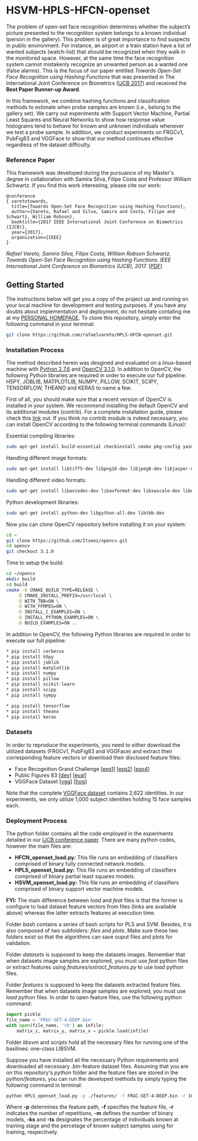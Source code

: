 # HSVM-HPLS-HFCN-openset
The problem of open-set face recognition determines whether the subject’s picture presented to the recognition system belongs to a known individual (person in the gallery). 
This problem is of great importance to find suspects in public environment. 
For instance, an airport or a train station have a list of wanted subjects (watch-list) that should be recognized when they walk in the monitored space. 
However, at the same time the face recognition system cannot mistakenly recognize an unwanted person as a wanted one (false alarms). 
This is the focus of our paper entitled *Towards Open-Set Face Recognition using Hashing Functions* that was presented in The International Joint Conference on Biometrics ([IJCB 2017](http://www.ijcb2017.org/ijcb2017/index.php)) and received the **Best Paper Runner-up Award**.

In this framework, we combine hashing functions and classification methods to estimate when probe samples are known (i.e., belong to the gallery set). 
We carry out experiments with Support Vector Machine, Partial Least Squares and Neural Networks to show how response value histograms tend to behave for known and unknown individuals whenever we test a probe sample. 
In addition, we conduct experiments on FRGCv1, PubFig83 and VGGFace to show that our method continues effective regardless of the dataset difficulty.

### Reference Paper
This framework was developed during the pursuance of my Master's degree in collaboration with Samira Silva, Filipe Costa and Professor William Schwartz.
If you find this work interesting, please cite our work:
```
@conference
{ varetotowards,
  title={Towards Open-Set Face Recognition using Hashing Functions},
  author={Vareto, Rafael and Silva, Samira and Costa, Filipe and Schwartz, William Robson},
  booktitle={2017 IEEE International Joint Conference on Biometrics (IJCB)},
  year={2017},
  organization={IEEE}
}
```
*Rafael Vareto, Samira Silva, Filipe Costa, William Robson Schwartz. Towards Open-Set Face Recognition using Hashing Functions. IEEE International Joint Conference on Biometrics (IJCB), 2017.* [[PDF](http://homepages.dcc.ufmg.br/~william/papers/paper_2017_IJCB.pdf)]


## Getting Started
The instructions below will get you a copy of the project up and running on your local machine for development and testing purposes. If you have any doubts about implementation and deployment, do not hesitate contating me at my [PERSONAL HOMEPAGE](http://homepages.dcc.ufmg.br/~rafaelvareto/).
To clone this repository, simply enter the following command in your terminal:
```bash
git clone https://github.com/rafaelvareto/HPLS-HFCN-openset.git
```

### Installation Process

The method described herein was desgined and evaluated on a linux-based machine with [Python 2.7.6](https://www.python.org/) and [OpenCV 3.1.0](https://github.com/Itseez/opencv.git).
In addition to OpenCV, the following Python libraries are required in order to execute our full pipeline: H5PY, JOBLIB, MATPLOTLIB, NUMPY, PILLOW, SCIKIT, SCIPY, TENSORFLOW, THEANO and KERAS to name a few.

First of all, you should make sure that a recent version of OpenCV is installed in your system.
We recommend installing the default OpenCV and its additional modules (contrib).
For a complete installation guide, please check this [link](https://www.pyimagesearch.com/2015/06/22/install-opencv-3-0-and-python-2-7-on-ubuntu/) out.
If you think no contrib module is indeed necessary, you can install OpenCV according to the following terminal commands (Linux):

Essential compiling libraries:
```bash
sudo apt-get install build-essential checkinstall cmake pkg-config yasm
```

Handling different image formats:
```bash
sudo apt-get install libtiff5-dev libpng16-dev libjpeg8-dev libjasper-dev
```

Handling different video formats:
```bash
sudo apt-get install libavcodec-dev libavformat-dev libswscale-dev libdc1394-22-dev libxine-dev libgstreamer0.10-dev libgstreamer-plugins-base0.10-dev libv4l-dev
```

Python development libraries:
```bash
sudo apt-get install python-dev libpython-all-dev libtbb-dev
```

Now you can clone OpenCV repository before installing it on your system:
```bash
cd ~
git clone https://github.com/Itseez/opencv.git
cd opencv
git checkout 3.1.0
```

Time to setup the build:
```bash
cd ~/opencv
mkdir build
cd build
cmake -D CMAKE_BUILD_TYPE=RELEASE \
    -D CMAKE_INSTALL_PREFIX=/usr/local \
    -D WITH_TBB=ON \
    -D WITH_FFMPEG=ON \
    -D INSTALL_C_EXAMPLES=ON \
    -D INSTALL_PYTHON_EXAMPLES=ON \
    -D BUILD_EXAMPLES=ON ..
```

In addition to OpenCV, the following Python libraries are required in order to execute our full pipeline:
```bash
* pip install cerberus
* pip install h5py
* pip install joblib
* pip install matplotlib
* pip install numpy
* pip install pillow
* pip install scikit-learn
* pip install scipy
* pip install sympy

* pip install tensorflow
* pip install theano
* pip install keras
```


### Datasets
In order to reproduce the experiments, you need to either download the utilized datasets (FRGCv1, PubFig83 and VGGFace) and extract their corresponding feature vectors or download their disclosed feature files:
* Face Recognition Grand Challenge [[exp1](http://homepages.dcc.ufmg.br/~rafaelvareto/features/FRGC-SET-1-DEEP.bin)] [[exp2](http://homepages.dcc.ufmg.br/~rafaelvareto/features/FRGC-SET-2-DEEP.bin)] [[exp4](http://homepages.dcc.ufmg.br/~rafaelvareto/features/FRGC-SET-4-DEEP.bin)]
* Public Figures 83 [[dev](http://homepages.dcc.ufmg.br/~rafaelvareto/features/PUBFIG-DEV-DEEP.bin)] [[eval](http://homepages.dcc.ufmg.br/~rafaelvareto/features/PUBFIG-EVAL-DEEP.bin)]
* VGGFace Dataset [[vgg](http://homepages.dcc.ufmg.br/~rafaelvareto/features/VGGFACE-15-DEEP.bin)] [[hog](http://homepages.dcc.ufmg.br/~rafaelvareto/features/VGGFACE-15-HOG.bin)]

Note that the complete [VGGFace dataset](http://www.robots.ox.ac.uk/~vgg/data/vgg_face/) contains 2,622 identities. 
In our experiments, we only utilize 1,000 subject identities holding 15 face samples each.


### Deployment Process
The python folder contains all the code employed in the experiments detailed in our [IJCB conference paper](http://homepages.dcc.ufmg.br/~william/papers/paper_2017_IJCB.pdf).
There are many python codes, however the main files are:
* **HFCN_openset_load.py:** This file runs an embedding of classifiers comprised of binary fully connected network models.
* **HPLS_openset_load.py:** This file runs an embedding of classifiers comprised of binary partial least squares models.
* **HSVM_openset_load.py:** This file runs an embedding of classifiers comprised of binary support vector machine models.

**FYI:** The main difference between *load* and *feat* files is that the former is configure to load dataset feature vectors from files (links are available above) whereas the latter extracts features at execution time.

Folder *bash* contains a series of bash scripts for PLS and SVM.
Besides, it is also composed of two subfolders: *files* and *plots*. Make sure these two folders exist so that the algorithms can save ouput files and plots for validation.

Folder *datasets* is supposed to keep the datasets images.
Remember that when datasets image samples are explored, you must use *feat* python files or extract features using *features/extract_features.py* to use *load* python files.

Folder *features* is supposed to keep the datasets extracted feature files.
Remember that when datasets image samples are explored, you must use *load* python files.
In order to open feature files, use the following python command:
```python
import pickle
file_name = 'FRGC-SET-4-DEEP.bin'
with open(file_name, 'rb') as infile:
    matrix_z, matrix_y, matrix_x = pickle.load(infile)
```

Folder *libsvm* and *scripts* hold all the necessary files for running one of the basilines: one-class LIBSVM.

Suppose you have installed all the necessary Python requirements and downloaded all necessary *.bin*-feature dataset files.
Assuming that you are on this repository's *python* folder and the feature files are stored in the *python/features*, you can run the developed methods by simply typing the following command in terminal:
```bash
python HPLS_openset_load.py -p ./features/ -f FRGC-SET-4-DEEP.bin -r 10 -m 10 -ks 0.1 -ts 0.5
```
Where **-p** determines the feature path, **-f** specifies the feature file, **-r** indicates the number of repetitions, **-m** defines the number of binary models, **-ks** and **-ts** designates the percentage of individuals known at training stage and the percetage of known subject samples using for training, respectively.
